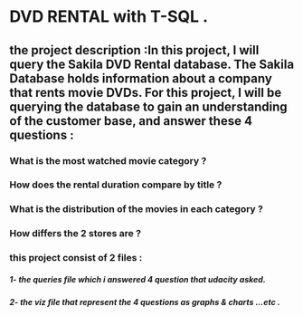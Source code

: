 
# DVD RENTAL with T-SQL .

## the project description :In this project, I will query the Sakila DVD Rental database. The Sakila Database holds information about a company that rents movie DVDs. For this project, I will be querying the database to gain an understanding of the customer base, and answer these 4 questions :  
### What is the most watched movie category ?
### How does the rental duration compare by title ? 
### What is the distribution of the movies in each category ? 
### How differs the 2 stores are ?

### this project consist of 2 files :
##### 1- the queries file which i answered 4 question that udacity asked.
##### 2- the viz file that represent the 4 questions as graphs & charts ...etc .
             
